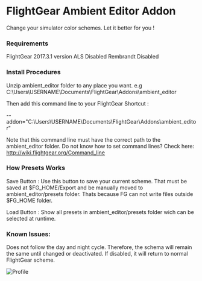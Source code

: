 # FlightGear Ambient Editor Addon
Change your simulator color schemes. Let it better for you !

### Requirements

FlightGear 2017.3.1 version
ALS Disabled
Rembrandt Disabled

### Install Procedures

Unzip ambient_editor folder to any place you want. e.g C:\Users\USERNAME\Documents\FlightGear\Addons\ambient_editor

Then add this command line to your FlightGear Shortcut :

--addon="C:\Users\USERNAME\Documents\FlightGear\Addons\ambient_editor"

Note that this command line must have the correct path to the ambient_editor folder. Do not know how to set command lines? Check here: http://wiki.flightgear.org/Command_line

### How Presets Works

Save Button : Use this button to save your current scheme. That must be saved at $FG_HOME/Export and be manually moved to ambient_editor/presets folder. Thats because FG can not write files outside $FG_HOME folder.

Load Button : Show all presets in ambient_editor/presets folder wich can be selected at runtime.

### Known Issues:

Does not follow the day and night cycle. Therefore, the schema will remain the same until changed or deactivated. If disabled, it will return to normal FlightGear scheme.

![Profile](https://i.imgur.com/lYwX6e3.png)
